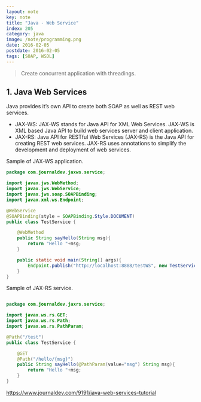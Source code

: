 ```yaml
---
layout: note
key: note
title: "Java - Web Service"
index: 205
category: java
image: /note/programming.png
date: 2016-02-05
postdate: 2016-02-05
tags: [SOAP, WSDL]
---
```


> Create concurrent application with threadings.

## 1. Java Web Services
Java provides it’s own API to create both SOAP as well as REST web services.

* JAX-WS: JAX-WS stands for Java API for XML Web Services. JAX-WS is XML based Java API to build web services server and client application.
* JAX-RS: Java API for RESTful Web Services (JAX-RS) is the Java API for creating REST web services. JAX-RS uses annotations to simplify the development and deployment of web services.

Sample of JAX-WS application.
```java
package com.journaldev.jaxws.service;

import javax.jws.WebMethod;
import javax.jws.WebService;
import javax.jws.soap.SOAPBinding;
import javax.xml.ws.Endpoint;

@WebService
@SOAPBinding(style = SOAPBinding.Style.DOCUMENT)
public class TestService {

	@WebMethod
	public String sayHello(String msg){
		return "Hello "+msg;
	}

	public static void main(String[] args){
		Endpoint.publish("http://localhost:8888/testWS", new TestService());
	}
}
```
Sample of JAX-RS service.
```java

package com.journaldev.jaxrs.service;

import javax.ws.rs.GET;
import javax.ws.rs.Path;
import javax.ws.rs.PathParam;

@Path("/test")
public class TestService {

	@GET
	@Path("/hello/{msg}")
	public String sayHello(@PathParam(value="msg") String msg){
		return "Hello "+msg;
	}
}
```
https://www.journaldev.com/9191/java-web-services-tutorial
